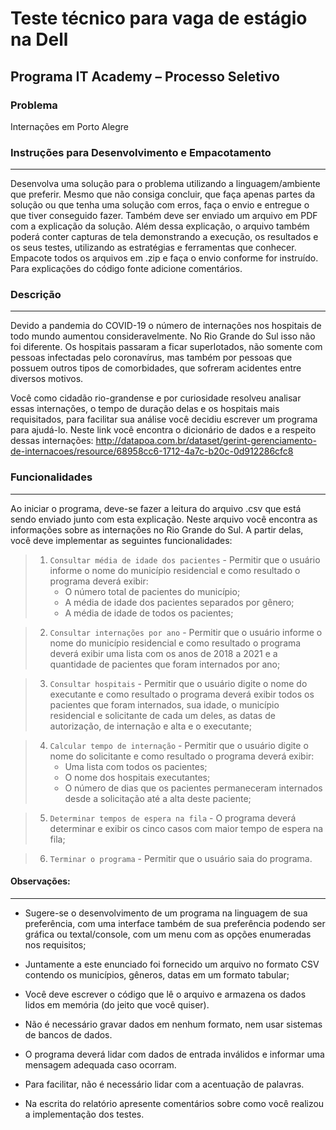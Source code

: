 # Teste técnico para vaga de estágio na Dell

## Programa IT Academy – Processo Seletivo

### Problema

Internações em Porto Alegre

### Instruções para Desenvolvimento e Empacotamento
---------------
Desenvolva uma solução para o problema utilizando a linguagem/ambiente que preferir. Mesmo que não consiga concluir, que faça apenas partes da solução ou que tenha uma solução com erros, faça o envio e entregue o que tiver conseguido fazer.
Também deve ser enviado um arquivo em PDF com a explicação da solução. Além dessa explicação, o arquivo também poderá conter capturas de tela demonstrando a execução, os resultados e os seus testes, utilizando as estratégias e ferramentas que conhecer.
Empacote todos os arquivos em .zip e faça o envio conforme for instruído.
Para explicações do código fonte adicione comentários.

### Descrição
---------------
Devido a pandemia do COVID-19 o número de internações nos hospitais de todo mundo aumentou consideravelmente. No Rio Grande do Sul isso não foi diferente. Os hospitais passaram a ficar superlotados, não somente com  pessoas infectadas pelo coronavírus, mas também por pessoas que possuem outros tipos de comorbidades, que sofreram acidentes entre diversos motivos.

Você como cidadão rio-grandense e por curiosidade resolveu analisar essas internações, o tempo de duração delas e os hospitais mais requisitados, para facilitar sua análise você decidiu escrever um programa para ajudá-lo. Neste link você encontra o dicionário de dados e a respeito dessas internações: http://datapoa.com.br/dataset/gerint-gerenciamento-de-internacoes/resource/68958cc6-1712-4a7c-b20c-0d912286cfc8

### Funcionalidades
---------------
Ao iniciar o programa, deve-se fazer a leitura do arquivo .csv que está sendo enviado junto com esta explicação. Neste arquivo você encontra as informações sobre as internações no Rio Grande do Sul. A partir delas, você deve implementar as seguintes funcionalidades:

>1. `Consultar média de idade dos pacientes` - Permitir que o usuário informe o nome do município residencial e como resultado o programa deverá exibir:
>    - O número total de pacientes do município;
>    - A média de idade dos pacientes separados por gênero;
>    - A média de idade de todos os pacientes;

>2. `Consultar internações por ano` - Permitir que o usuário informe o nome do município residencial e como resultado o programa deverá exibir uma lista com os anos de 2018 a 2021 e a quantidade de pacientes que foram internados por ano;

>3. `Consultar hospitais` - Permitir que o usuário digite o nome do executante e como resultado o programa deverá exibir todos os pacientes que foram internados, sua idade, o município residencial e solicitante de cada um deles, as datas de autorização, de internação e alta e o executante;

>4. `Calcular tempo de internação` - Permitir que o usuário digite o nome do solicitante e como resultado o programa deverá exibir:
>    - Uma lista com todos os pacientes;
>    - O nome dos hospitais executantes;
>    - O número de dias que os pacientes permaneceram internados desde a solicitação até a alta deste paciente;

>5. `Determinar tempos de espera na fila` - O programa deverá determinar e exibir os cinco casos com maior tempo de espera na fila;

>6. `Terminar o programa` - Permitir que o usuário saia do programa.

#### Observações:
---------------
- Sugere-se o desenvolvimento de um programa na linguagem de sua preferência, com uma interface também de sua preferência podendo ser gráfica ou textal/console, com um menu com as opções enumeradas nos requisitos;

- Juntamente a este enunciado foi fornecido um arquivo no formato CSV contendo os municípios, gêneros, datas em um formato tabular;

- Você deve escrever o código que lê o arquivo e armazena os dados lidos em memória (do jeito que você quiser).

- Não é necessário gravar dados em nenhum formato, nem usar sistemas de bancos de dados.

- O programa deverá lidar com dados de entrada inválidos e informar uma mensagem adequada caso ocorram.

- Para facilitar, não é necessário lidar com a acentuação de palavras.

- Na escrita do relatório apresente comentários sobre como você realizou a implementação dos testes.
